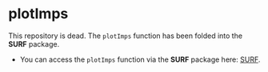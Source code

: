 # plotImps
This repository is dead. The `plotImps` function has been folded into the 
**SURF** package.

- You can access the `plotImps` function via the **SURF** package here: [SURF][].

[SURF]: http://github.com/kylelang/SURF
